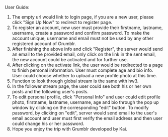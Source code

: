 User Guide:
1. The empty url would link to login page, if you are a new user, please click "Sign Up Now" to redirect to register page.
2. To register an account, new user must provide their firstname, lastname, username, create a password and confirm password. To make the account unique, username and email must not be used by any other registered account of Grumblr.
3. After finishing the above info and click "Register", the server would send an email to the provided email, only click on the link in the sent email, the new account could be activated and for further use.
4. After clicking on the activate link, the user would be redirected to a page to finish personal information. User must complete age and bio info. User could choose whether to upload a new profile photo at this time.
5. Function to look through global stream is the same with hw3.
6. In the follower stream page, the user could see both his or her own posts and the following user's posts.
7. To edit personal profile, click "Personal Info" and user could edit profile photo, firstname, lastname, username, age and bio through the pop up window by clicking on the corresponding "edit" button. To modify password, by clicking on "edit", server would send email to the user's email account and user must first verify the email address and then user could change his or her password.
8. Hope you enjoy the trip with Grumblr developed by Kai.
